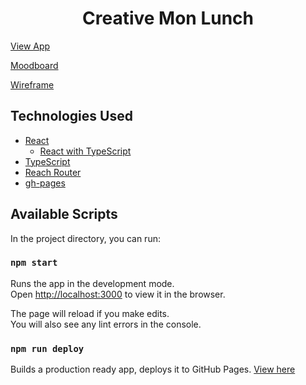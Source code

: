 <h1 align="center">Creative Mon Lunch</h1>

[View App](https://lbucio.github.io/creative-mon-lunch/)

[Moodboard](https://pasteapp.com/p/DJQYlf9i6KM?view=ZDaG2r81xTG)

[Wireframe](https://www.figma.com/file/U7kZ3Lcr9AyDB4U5LUap7E/Creative-Mon-Lunch?node-id=0%3A1)

## Technologies Used
- [React](https://github.com/facebook/create-react-app)
  - [React with TypeScript](https://create-react-app.dev/docs/adding-typescript#docsNav)
- [TypeScript](https://www.typescriptlang.org/docs/handbook/basic-types.html)
- [Reach Router](https://reach.tech/router)
- [gh-pages](https://codeburst.io/deploy-react-to-github-pages-to-create-an-amazing-website-42d8b09cd4d)

## Available Scripts

In the project directory, you can run:

### `npm start`

Runs the app in the development mode.<br>
Open [http://localhost:3000](http://localhost:3000) to view it in the browser.

The page will reload if you make edits.<br>
You will also see any lint errors in the console.

### `npm run deploy`

Builds a production ready app, deploys it to GitHub Pages.
[View here](https://lbucio.github.io/creative-mon-lunch/)
